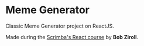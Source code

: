 # Meme Generator
Classic Meme Generator project on ReactJS.

Made during the [Scrimba's React course](https://scrimba.com/learn/learnreact) by **Bob Ziroll**.

